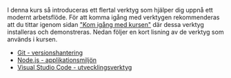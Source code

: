 I denna kurs så introduceras ett flertal verktyg som hjälper dig uppnå ett modernt arbetsflöde. För att komma igång med verktygen rekommenderas att du tittar igenom sidan ["Kom igång med kursen"](https://coursepress.lnu.se/kurs/grundlaggande-programmering/kom-igang-med-kursen/) där dessa verktyg installeras och demonstreras. Nedan följer en kort lisning av de verktyg som används i kursen.

- [Git - versionshantering](https://coursepress.gitbooks.io/1dv021/content/guider/programvaror/git.html)
- [Node.js - applikationsmiljön](https://coursepress.gitbooks.io/1dv021/content/guider/programvaror/nodejs.html)
- [Visual Studio Code - utvecklingsverktyg](https://coursepress.gitbooks.io/1dv021/content/guider/programvaror/vscode.html)
